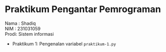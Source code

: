# Praktikum Pengantar Pemrograman

<div> Nama : Shadiq</h1>
<div> NIM  : 231031059</h1>
<div> Prodi: Sistem informasi</h1>

* Praktikum 1: Pengenalan variabel `praktikum-1.py`
